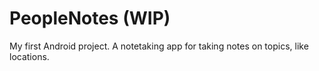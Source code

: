 # PeopleNotes (WIP)
My first Android project. A notetaking app for taking notes on topics, like locations.
